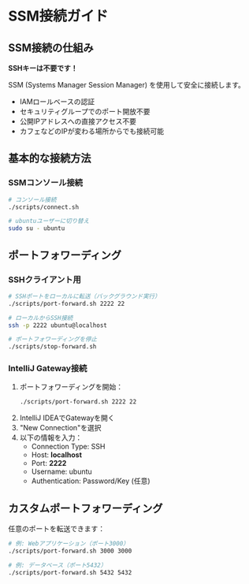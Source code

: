 # SSM接続ガイド

## SSM接続の仕組み

**SSHキーは不要です！**

SSM (Systems Manager Session Manager) を使用して安全に接続します。
- IAMロールベースの認証
- セキュリティグループでのポート開放不要
- 公開IPアドレスへの直接アクセス不要
- カフェなどのIPが変わる場所からでも接続可能

## 基本的な接続方法

### SSMコンソール接続
```bash
# コンソール接続
./scripts/connect.sh

# ubuntuユーザーに切り替え
sudo su - ubuntu
```

## ポートフォワーディング

### SSHクライアント用
```bash
# SSHポートをローカルに転送（バックグラウンド実行）
./scripts/port-forward.sh 2222 22

# ローカルからSSH接続
ssh -p 2222 ubuntu@localhost

# ポートフォワーディングを停止
./scripts/stop-forward.sh
```

### IntelliJ Gateway接続
1. ポートフォワーディングを開始：
   ```bash
   ./scripts/port-forward.sh 2222 22
   ```
2. IntelliJ IDEAでGatewayを開く
3. "New Connection"を選択
4. 以下の情報を入力：
   - Connection Type: SSH
   - Host: **localhost**
   - Port: **2222**
   - Username: ubuntu
   - Authentication: Password/Key (任意)

## カスタムポートフォワーディング

任意のポートを転送できます：
```bash
# 例: Webアプリケーション（ポート3000）
./scripts/port-forward.sh 3000 3000

# 例: データベース（ポート5432）
./scripts/port-forward.sh 5432 5432
```